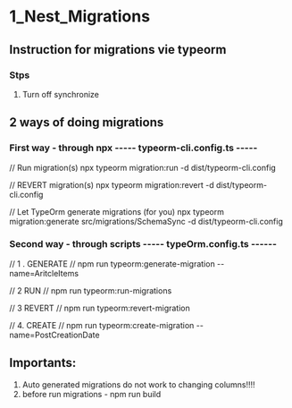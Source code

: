 # 1_Nest_Migrations


## Instruction for migrations vie typeorm 

### Stps
1. Turn off synchronize 

## 2 ways of doing migrations
### First way - through npx  ----- typeorm-cli.config.ts -----
// Run migration(s) 
npx typeorm migration:run -d dist/typeorm-cli.config

// REVERT migration(s)
npx typeorm migration:revert -d dist/typeorm-cli.config

// Let TypeOrm generate migrations (for you)
npx typeorm migration:generate src/migrations/SchemaSync -d dist/typeorm-cli.config

### Second way - through scripts ----- typeOrm.config.ts ------

// 1 . GENERATE
// npm run typeorm:generate-migration --name=AritcleItems

// 2 RUN 
// npm run typeorm:run-migrations

// 3 REVERT
// npm run typeorm:revert-migration

// 4. CREATE
// npm run typeorm:create-migration --name=PostCreationDate          



## Importants:
1. Auto generated migrations do not work to changing columns!!!!
2. before run migrations - npm run build